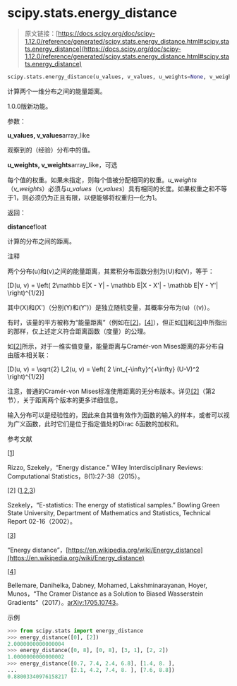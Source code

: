 # scipy.stats.energy_distance

> 原文链接：[https://docs.scipy.org/doc/scipy-1.12.0/reference/generated/scipy.stats.energy_distance.html#scipy.stats.energy_distance](https://docs.scipy.org/doc/scipy-1.12.0/reference/generated/scipy.stats.energy_distance.html#scipy.stats.energy_distance)

```py
scipy.stats.energy_distance(u_values, v_values, u_weights=None, v_weights=None)
```

计算两个一维分布之间的能量距离。

1.0.0版新功能。

参数：

**u_values, v_values**array_like

观察到的（经验）分布中的值。

**u_weights, v_weights**array_like，可选

每个值的权重。如果未指定，则每个值被分配相同的权重。*u_weights*（*v_weights*）必须与*u_values*（*v_values*）具有相同的长度。如果权重之和不等于1，则必须仍为正且有限，以便能够将权重归一化为1。

返回：

**distance**float

计算的分布之间的距离。

注释

两个分布\(u\)和\(v\)之间的能量距离，其累积分布函数分别为\(U\)和\(V\)，等于：

\[D(u, v) = \left( 2\mathbb E|X - Y| - \mathbb E|X - X'| - \mathbb E|Y - Y'| \right)^{1/2}\]

其中\(X\)和\(X'\)（分别\(Y\)和\(Y'\)）是独立随机变量，其概率分布为\(u\)（\(v\)）。

有时，该量的平方被称为“能量距离”（例如在[[2]](#r9c3c89b1919f-2)，[[4]](#r9c3c89b1919f-4)），但正如[[1]](#r9c3c89b1919f-1)和[[3]](#r9c3c89b1919f-3)中所指出的那样，仅上述定义符合距离函数（度量）的公理。

如[[2]](#r9c3c89b1919f-2)所示，对于一维实值变量，能量距离与Cramér-von Mises距离的非分布自由版本相关联：

\[D(u, v) = \sqrt{2} l_2(u, v) = \left( 2 \int_{-\infty}^{+\infty} (U-V)^2 \right)^{1/2}\]

注意，普通的Cramér-von Mises标准使用距离的无分布版本。详见[[2]](#r9c3c89b1919f-2)（第2节），关于距离两个版本的更多详细信息。

输入分布可以是经验性的，因此来自其值有效作为函数的输入的样本，或者可以视为广义函数，此时它们是位于指定值处的Dirac δ函数的加权和。

参考文献

[[1](#id3)]

Rizzo, Szekely，“Energy distance.” Wiley Interdisciplinary Reviews: Computational Statistics，8(1):27-38（2015）。

[2] ([1](#id1),[2](#id5),[3](#id6))

Szekely，“E-statistics: The energy of statistical samples.” Bowling Green State University, Department of Mathematics and Statistics, Technical Report 02-16（2002）。

[[3](#id4)]

“Energy distance”，[https://en.wikipedia.org/wiki/Energy_distance](https://en.wikipedia.org/wiki/Energy_distance)

[[4](#id2)]

Bellemare, Danihelka, Dabney, Mohamed, Lakshminarayanan, Hoyer, Munos，“The Cramer Distance as a Solution to Biased Wasserstein Gradients”（2017）。[arXiv:1705.10743](https://arxiv.org/abs/1705.10743)。

示例

```py
>>> from scipy.stats import energy_distance
>>> energy_distance([0], [2])
2.0000000000000004
>>> energy_distance([0, 8], [0, 8], [3, 1], [2, 2])
1.0000000000000002
>>> energy_distance([0.7, 7.4, 2.4, 6.8], [1.4, 8. ],
...                 [2.1, 4.2, 7.4, 8. ], [7.6, 8.8])
0.88003340976158217 
```
